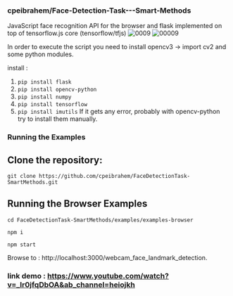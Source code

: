 ### cpeibrahem/Face-Detection-Task---Smart-Methods

JavaScript face recognition API for the browser and flask implemented on top of tensorflow.js core (tensorflow/tfjs)
![0009](https://user-images.githubusercontent.com/46464413/127997398-c220a42d-eeae-4304-8a6a-786f9d04ea2b.PNG) ![00009](https://user-images.githubusercontent.com/46464413/127997416-fdda80b8-3463-48ce-b1b3-4e9059e307e4.PNG)

In order to execute the script you need to install opencv3 -> import cv2 and some python modules.

install :
1. ` pip install flask `
2. `pip install opencv-python`
3. `pip install numpy`
4. `pip install tensorflow`
5. `pip install imutils`
If it gets any error, probably with opencv-python try to install them manually.

### Running the Examples
## Clone the repository:

`git clone https://github.com/cpeibrahem/FaceDetectionTask-SmartMethods.git`

## Running the Browser Examples
`cd FaceDetectionTask-SmartMethods/examples/examples-browser`

`npm i`

`npm start`

Browse to : http://localhost:3000/webcam_face_landmark_detection.

### link demo : https://www.youtube.com/watch?v=_lr0jfqDbOA&ab_channel=heiojkh
